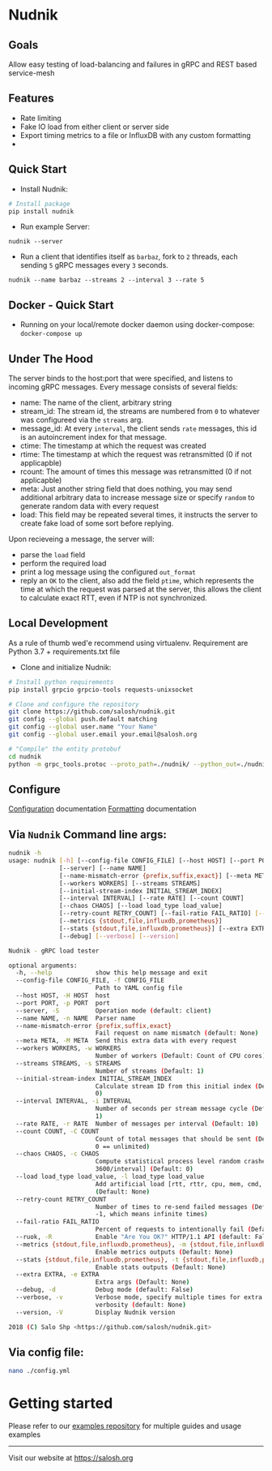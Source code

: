 Nudnik
======

Goals
-----

Allow easy testing of load-balancing and failures in gRPC and REST based service-mesh

Features
--------

 - Rate limiting
 - Fake IO load from either client or server side
 - Export timing metrics to a file or InfluxDB with any custom formatting
 - 

Quick Start
--------------------

 * Install Nudnik:
```sh
# Install package
pip install nudnik
```

 * Run example Server:
```shell
nudnik --server
```

 * Run a client that identifies itself as `barbaz`, fork to `2` threads, each sending `5` gRPC messages every `3` seconds.
```shell
nudnik --name barbaz --streams 2 --interval 3 --rate 5
```

Docker - Quick Start
--------------------

* Running on your local/remote docker daemon using docker-compose:
  `docker-compose up`

Under The Hood
--------------
The server binds to the host:port that were specified, and listens to incoming gRPC messages.
Every message consists of several fields:
 - name: The name of the client, arbitrary string
 - stream_id: The stream id, the streams are numbered from `0` to whatever was configureed via the `streams` arg.
 - message_id: At every `interval`, the client sends `rate` messages, this id is an autoincrement index for that message.
 - ctime: The timestamp at which the request was created
 - rtime: The timestamp at which the request was retransmitted (0 if not applicapble)
 - rcount: The amount of times this message was retransmitted (0 if not applicapble)
 - meta: Just another string field that does nothing, you may send additional arbitrary data to increase message size or specify `random` to generate random data with every request
 - load: This field may be repeated several times, it instructs the server to create fake load of some sort before replying.
 
 Upon recieveing a message, the server will:
  - parse the `load` field
  - perform the required load
  - print a log message using the configured `out_format`
  - reply an `OK` to the client, also add the field `ptime`, which represents the time at which the request was parsed at the server,
    this allows the client to calculate exact RTT, even if NTP is not synchronized.
 
Local Development
-----------------
As a rule of thumb wed'e recommend using virtualenv.
Requirement are Python 3.7 + requirements.txt file

 * Clone and initialize Nudnik:
```sh
# Install python requirements
pip install grpcio grpcio-tools requests-unixsocket

# Clone and configure the repository
git clone https://github.com/salosh/nudnik.git
git config --global push.default matching
git config --global user.name "Your Name"
git config --global user.email your.email@salosh.org

# "Compile" the entity protobuf
cd nudnik
python -m grpc_tools.protoc --proto_path=./nudnik/ --python_out=./nudnik/ --grpc_python_out=./nudnik/ ./entity.proto
```

Configure
--------

[Configuration](/docs/configuration.md) documentation
[Formatting](/docs/formatting.md) documentation

## Via `Nudnik` Command line args:
```sh
nudnik -h
usage: nudnik [-h] [--config-file CONFIG_FILE] [--host HOST] [--port PORT]
              [--server] [--name NAME]
              [--name-mismatch-error {prefix,suffix,exact}] [--meta META]
              [--workers WORKERS] [--streams STREAMS]
              [--initial-stream-index INITIAL_STREAM_INDEX]
              [--interval INTERVAL] [--rate RATE] [--count COUNT]
              [--chaos CHAOS] [--load load_type load_value]
              [--retry-count RETRY_COUNT] [--fail-ratio FAIL_RATIO] [--ruok]
              [--metrics {stdout,file,influxdb,prometheus}]
              [--stats {stdout,file,influxdb,prometheus}] [--extra EXTRA]
              [--debug] [--verbose] [--version]

Nudnik - gRPC load tester

optional arguments:
  -h, --help            show this help message and exit
  --config-file CONFIG_FILE, -f CONFIG_FILE
                        Path to YAML config file
  --host HOST, -H HOST  host
  --port PORT, -p PORT  port
  --server, -S          Operation mode (default: client)
  --name NAME, -n NAME  Parser name
  --name-mismatch-error {prefix,suffix,exact}
                        Fail request on name mismatch (default: None)
  --meta META, -M META  Send this extra data with every request
  --workers WORKERS, -w WORKERS
                        Number of workers (Default: Count of CPU cores)
  --streams STREAMS, -s STREAMS
                        Number of streams (Default: 1)
  --initial-stream-index INITIAL_STREAM_INDEX
                        Calculate stream ID from this initial index (Default:
                        0)
  --interval INTERVAL, -i INTERVAL
                        Number of seconds per stream message cycle (Default:
                        1)
  --rate RATE, -r RATE  Number of messages per interval (Default: 10)
  --count COUNT, -C COUNT
                        Count of total messages that should be sent (Default:
                        0 == unlimited)
  --chaos CHAOS, -c CHAOS
                        Compute statistical process level random crashes [0,
                        3600/interval] (Default: 0)
  --load load_type load_value, -l load_type load_value
                        Add artificial load [rtt, rttr, cpu, mem, cmd, fcmd]
                        (Default: None)
  --retry-count RETRY_COUNT
                        Number of times to re-send failed messages (Default:
                        -1, which means infinite times)
  --fail-ratio FAIL_RATIO
                        Percent of requests to intentionally fail (Default: 0)
  --ruok, -R            Enable "Are You OK?" HTTP/1.1 API (default: False)
  --metrics {stdout,file,influxdb,prometheus}, -m {stdout,file,influxdb,prometheus}
                        Enable metrics outputs (Default: None)
  --stats {stdout,file,influxdb,prometheus}, -t {stdout,file,influxdb,prometheus}
                        Enable stats outputs (Default: None)
  --extra EXTRA, -e EXTRA
                        Extra args (Default: None)
  --debug, -d           Debug mode (default: False)
  --verbose, -v         Verbose mode, specify multiple times for extra
                        verbosity (default: None)
  --version, -V         Display Nudnik version

2018 (C) Salo Shp <https://github.com/salosh/nudnik.git>
```

## Via config file:
```sh  
nano ./config.yml     
```

# Getting started
Please refer to our [examples repository](https://github.com/salosh/nudnik-examples) for multiple guides and usage examples

* * *
Visit our website at https://salosh.org
